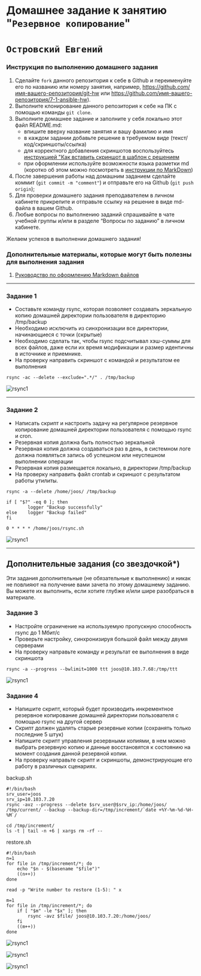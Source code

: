 # Домашнее задание к занятию "`Резервное копирование`"
# `Островский Евгений`


### Инструкция по выполнению домашнего задания

   1. Сделайте `fork` данного репозитория к себе в Github и переименуйте его по названию или номеру занятия, например, https://github.com/имя-вашего-репозитория/git-hw или  https://github.com/имя-вашего-репозитория/7-1-ansible-hw).
   2. Выполните клонирование данного репозитория к себе на ПК с помощью команды `git clone`.
   3. Выполните домашнее задание и заполните у себя локально этот файл README.md:
      - впишите вверху название занятия и вашу фамилию и имя
      - в каждом задании добавьте решение в требуемом виде (текст/код/скриншоты/ссылка)
      - для корректного добавления скриншотов воспользуйтесь [инструкцией "Как вставить скриншот в шаблон с решением](https://github.com/netology-code/sys-pattern-homework/blob/main/screen-instruction.md)
      - при оформлении используйте возможности языка разметки md (коротко об этом можно посмотреть в [инструкции  по MarkDown](https://github.com/netology-code/sys-pattern-homework/blob/main/md-instruction.md))
   4. После завершения работы над домашним заданием сделайте коммит (`git commit -m "comment"`) и отправьте его на Github (`git push origin`);
   5. Для проверки домашнего задания преподавателем в личном кабинете прикрепите и отправьте ссылку на решение в виде md-файла в вашем Github.
   6. Любые вопросы по выполнению заданий спрашивайте в чате учебной группы и/или в разделе “Вопросы по заданию” в личном кабинете.
   
Желаем успехов в выполнении домашнего задания!
   
### Дополнительные материалы, которые могут быть полезны для выполнения задания

1. [Руководство по оформлению Markdown файлов](https://gist.github.com/Jekins/2bf2d0638163f1294637#Code)

---

### Задание 1

- Составьте команду rsync, которая позволяет создавать зеркальную копию домашней директории пользователя в директорию /tmp/backup
- Необходимо исключить из синхронизации все директории, начинающиеся с точки (скрытые)
- Необходимо сделать так, чтобы rsync подсчитывал хэш-суммы для всех файлов, даже если их время модификации и размер идентичны в источнике и приемнике.
- На проверку направить скриншот с командой и результатом ее выполнения

```
rsync -ac --delete --exclude=".*/" . /tmp/backup
```

![rsync1](https://github.com/joos-net/Rsync/blob/main/file/1.png)


---

### Задание 2

- Написать скрипт и настроить задачу на регулярное резервное копирование домашней директории пользователя с помощью rsync и cron.
- Резервная копия должна быть полностью зеркальной
- Резервная копия должна создаваться раз в день, в системном логе должна появляться запись об успешном или неуспешном выполнении операции
- Резервная копия размещается локально, в директории /tmp/backup
- На проверку направить файл crontab и скриншот с результатом работы утилиты.

```
rsync -a --delete /home/joos/ /tmp/backup

if [ "$?" -eq 0 ]; then
        logger "Backup successfully"
else    logger "Backup failed"
fi
```
```
0 * * * * /home/joos/rsync.sh
```

![rsync1](https://github.com/joos-net/Rsync/blob/main/file/2.png)


---
## Дополнительные задания (со звездочкой*)

Эти задания дополнительные (не обязательные к выполнению) и никак не повлияют на получение вами зачета по этому домашнему заданию. Вы можете их выполнить, если хотите глубже и/или шире разобраться в материале.

### Задание 3

- Настройте ограничение на используемую пропускную способность rsync до 1 Мбит/c
- Проверьте настройку, синхронизируя большой файл между двумя серверами
- На проверку направьте команду и результат ее выполнения в виде скриншота

```
rsync -a --progress --bwlimit=1000 ttt joos@10.103.7.68:/tmp/ttt
```

![rsync1](https://github.com/joos-net/Rsync/blob/main/file/3.png)

### Задание 4

- Напишите скрипт, который будет производить инкрементное резервное копирование домашней директории пользователя с помощью rsync на другой сервер
- Скрипт должен удалять старые резервные копии (сохранять только последние 5 штук)
- Напишите скрипт управления резервными копиями, в нем можно выбрать резервную копию и данные восстановятся к состоянию на момент создания данной резервной копии.
- На проверку направьте скрипт и скриншоты, демонстрирующие его работу в различных сценариях.

backup.sh
```
#!/bin/bash
srv_user=joos
srv_ip=10.103.7.20
rsync -avz --progress --delete $srv_user@$srv_ip:/home/joos/ /tmp/current/ --backup --backup-dir=/tmp/increment/`date +%Y-%m-%d-%H-%M`/

cd /tmp/increment/
ls -t | tail -n +6 | xargs rm -rf --
```
restore.sh
```
#!/bin/bash
n=1
for file in /tmp/increment/*; do
    echo "$n - $(basename "$file")"
    ((n++))
done

read -p "Write number to restore (1-5): " x

m=1
for file in /tmp/increment/*; do
    if [ "$m" -le "$x" ]; then
        rsync -avz $file/ joos@10.103.7.20:/home/joos/
    fi
    ((m++))
done
```

![rsync1](https://github.com/joos-net/Rsync/blob/main/file/1restore.png)

![rsync1](https://github.com/joos-net/Rsync/blob/main/file/2backup.png)

![rsync1](https://github.com/joos-net/Rsync/blob/main/file/3ok.png)
